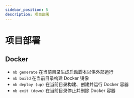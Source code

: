 ```yaml
---
sidebar_position: 5
description: 项目部署
---
```


# 项目部署

## Docker

- `nb generate` 在当前目录生成启动脚本以供外部运行
- `nb build` 在当前目录构建 Docker 镜像
- `nb deploy (up)` 在当前目录构建、创建并运行 Docker 容器
- `nb exit (down)` 在当前目录停止并删除 Docker 容器
